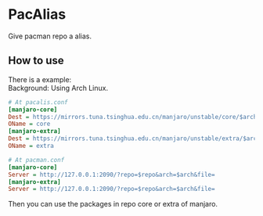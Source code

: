 <!--
 * @Author: FunctionSir
 * @License: AGPLv3
 * @Date: 2023-10-27 17:43:29
 * @LastEditTime: 2023-10-28 16:18:04
 * @LastEditors: FunctionSir
 * @Description: README
 * @FilePath: /PacAlias/README.md
-->
# PacAlias

Give pacman repo a alias.

## How to use

There is a example:  
Background: Using Arch Linux.  

```ini
# At pacalis.conf
[manjaro-core]
Dest = https://mirrors.tuna.tsinghua.edu.cn/manjaro/unstable/core/$arch
OName = core
[manjaro-extra]
Dest = https://mirrors.tuna.tsinghua.edu.cn/manjaro/unstable/extra/$arch
OName = extra
```

```ini
# At pacman.conf
[manjaro-core]
Server = http://127.0.0.1:2090/?repo=$repo&arch=$arch&file=
[manjaro-extra]
Server = http://127.0.0.1:2090/?repo=$repo&arch=$arch&file=
```

Then you can use the packages in repo core or extra of manjaro.  
